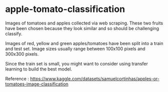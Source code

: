 # apple-tomato-classification

Images of tomatoes and apples collected via web scraping. These two fruits have been chosen because they look similar and so should be challenging classify.

Images of red, yellow and green apples/tomatoes have been split into a train and test set. Image sizes usually range between 100x100 pixels and 300x300 pixels.

Since the train set is small, you might want to consider using transfer learning to build the best model.

Reference : https://www.kaggle.com/datasets/samuelcortinhas/apples-or-tomatoes-image-classification
